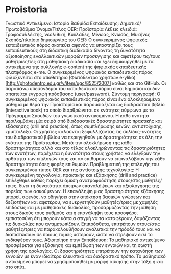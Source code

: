 # Proistoria
Γνωστικό Αντικείμενο: Ιστορία
Βαθμίδα Εκπαίδευσης: Δημοτικό/Πρωτοβάθμια
Όνομα/Τίτλος OER: Προϊστορία
Λέξεις κλειδιά: Τροφοσυλλέκτης, νεολιθική, Κυκλάδες, Μίνωας, Κνωσός, Μυκήνες
Σκοπός/πλαίσιο δημιουργίας του OER: Ο συγκεκριμένος ψηφιακός εκπαιδευτικός πόρος σκοπεύει αφενός να υποστηρίξει τους εκπαιδευτικούς στη διδακτική διαδικασία δίνοντας τη δυνατότητα αξιοποίησης εναλλακτικών μορφών προσέγγισης και αφετέρου τις/τους μαθήτριες/τες στη μαθησιακή διαδικασία και έχει δημιουργηθεί με τα αντικείμενα της συλλογής e-content της ψηφιακής εκπαιδευτικής πλατφόρμας e-me. Ο συγκεκριμένος ψηφιακός εκπαιδευτικός πόρος φιλοξενείται στο αποθετήριο [Φωτόδεντρο χρηστών e-yliko) [http://photodentro.edu.gr/v/item/ugc/8525/2007] καθώς και στο GitHub. Οι παραπάνω υπεσύνδεμοι του εκπαιδευτικού πόρου είναι δημόσιοι και δεν απαιτείται εγγραφή πρόσβασης (user/password).
Σύντομη περιγραφή: Ο συγκεκριμένος ψηφιακός εκπαιδευτικός πόρος είναι ένα ολοκληρωμένο μάθημα με θέμα την Προϊστορία και παρουσιάζεται ως διαδραστικό βιβλίο (interactive book) το οποίο διαρθρώνεται σε ενότητες σύμφωνα με το Πρόγραμμα Σπουδών του γνωστικού αντικειμένου. Η κάθε ενότητα περιλαμβάνει μία σειρά από διαδραστικές δραστηριότητες πρακτικής και εξάσκησης (drill and practice), όπως συμπλήρωσης κενών, αντιστοίχισης, κρυπτόλεξο. Οι χρήστες καλούνται ξεφυλλίζοντας τις σελίδες-ενότητες του διαδραστικού βιβλίου να περιηγηθούν με δραστηριότητες σε όλη την ενότητα της Προϊστορίας. Μετά την ολοκλήρωση της κάθε δραστηριότητας αλλά και στο τέλος ολοκληρώνοντας τις δραστηριότητες των ενοτήτων, παρέχεται η δυνατότητα στους χρήστες να ελέγξουν την ορθότητα των επιλογών τους και αν επιθυμούν να επαναλάβουν την κάθε δραστηριότητα όσες φορές επιθυμούν.
Προβληματική της επιλογής του συγκεκριμένου τύπου OER και της αντίστοιχης τεχνολογίας: Η συγκεκριμένη τεχνολογία, πρακτικής και εξάσκησης (drill and practice) επιλέχθηκε καθώς παρέχει άμεση ανατροφοδότηση στους/στις μαθητές/τριες, δίνει τη δυνατότητα άπειρων επαναλήψεων και αξιολόγησης της πορείας των ασκούμενων. Η επανάληψη μιας δραστηριότητας εξάσκησης μπορεί, αφενός, να οδηγήσει στην απόκτηση βασικών γνώσεων και δεξιοτήτων και αφετέρου, να ευεργετηθούν μαθητές/τριες με χαμηλές επιδόσεις και με μαθησιακές δυσκολίες, προσαρμόζοντας την μάθηση στους δικούς τους ρυθμούς και η επανάληψη τους προσφέρει εμπιστοσύνη ότι μπορούν κάποια στιγμή να τα καταφέρουν, δαμάζοντας τις δυσκολίες που αντιμετωπίζουν. Επιπρόσθετα, επιτρέπουν στους/στις μαθητές/τριες να παρακολουθήσουν αναλυτικά την πρόοδό τους και να διαπιστώσουν σε ποιους τομείς υστερούν, ώστε να στρέψουν εκεί το ενδιαφέρον τους.
Αξιοποίηση στην Εκπαίδευση: Το μαθησιακό αντικείμενο προσφέρεται για εξάσκηση και εμπέδωση των εννοιών και τη σωστή χρήση της ορολογίας. Οι δραστηριότητες επιτρέπουν την κατανόηση των εννοιών με έναν ιδιαίτερο ελκυστικό και διαδραστικό τρόπο. Το μαθησιακό αντικείμενο μπορεί να χρησιμοποιηθεί με μορφή άσκησης στην τάξη ή και στο σπίτι.
